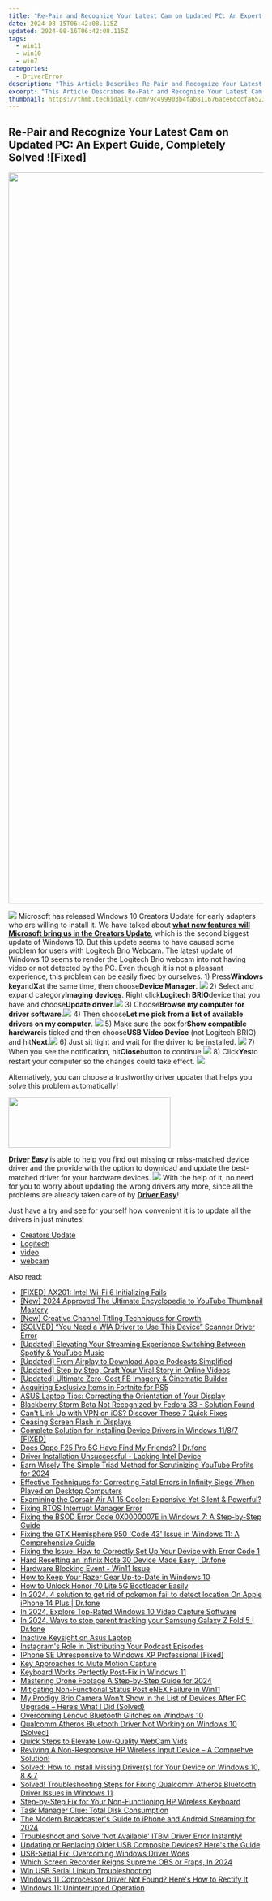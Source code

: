```yaml
---
title: "Re-Pair and Recognize Your Latest Cam on Updated PC: An Expert Guide, Completely Solved ![Fixed]"
date: 2024-08-15T06:42:08.115Z
updated: 2024-08-16T06:42:08.115Z
tags:
  - win11
  - win10
  - win7
categories:
  - DriverError
description: "This Article Describes Re-Pair and Recognize Your Latest Cam on Updated PC: An Expert Guide, Completely Solved ![Fixed]"
excerpt: "This Article Describes Re-Pair and Recognize Your Latest Cam on Updated PC: An Expert Guide, Completely Solved ![Fixed]"
thumbnail: https://thmb.techidaily.com/9c499903b4fab811676ace6dccfa6523d6366f829a8f8e74e35020e8fb091823.jpg
---
```


## Re-Pair and Recognize Your Latest Cam on Updated PC: An Expert Guide, Completely Solved ![Fixed]

<!-- affiliate ads begin -->
<a href="https://turbotech.pxf.io/c/5597632/1450763/17212" target="_top" id="1450763"><img src="//a.impactradius-go.com/display-ad/17212-1450763" border="0" alt="" width="2560" height="1440"/></a><img height="0" width="0" src="https://imp.pxf.io/i/5597632/1450763/17212" style="position:absolute;visibility:hidden;" border="0" />
<!-- affiliate ads end -->
![](https://images.drivereasy.com/wp-content/uploads/2017/04/img_58e8542d5f712.jpg) Microsoft has released Windows 10 Creators Update for early adapters who are willing to install it. We have talked about [**what new features will Microsoft bring us in the Creators Update**](https://tools.techidaily.com/drivereasy/download/), which is the second biggest update of Windows 10\. But this update seems to have caused some problem for users with Logitech Brio Webcam. The latest update of Windows 10 seems to render the Logitech Brio webcam into not having video or not detected by the PC. Even though it is not a pleasant experience, this problem can be easily fixed by ourselves. 1) Press**Windows key**and**X**at the same time, then choose**Device Manager**. ![](https://images.drivereasy.com/wp-content/uploads/2017/04/img_58e85923107a1.png) 2) Select and expand category**Imaging devices**. Right click**Logitech BRIO**device that you have and choose**Update driver**.![](https://images.drivereasy.com/wp-content/uploads/2017/04/img_58e859d4ef307.png) 3) Choose**Browse my computer for driver software**.![](https://images.drivereasy.com/wp-content/uploads/2017/04/img_58e85a003df4c.png) 4) Then choose**Let me pick from a list of available drivers on my computer**. ![](https://images.drivereasy.com/wp-content/uploads/2017/04/img_58e85d8b8105b.png) 5) Make sure the box for**Show compatible hardware**is ticked and then choose**USB Video Device** (not Logitech BRIO) and hit**Next**.![](https://images.drivereasy.com/wp-content/uploads/2017/04/img_58e85dd5a891d.png) 6) Just sit tight and wait for the driver to be installed. ![](https://images.drivereasy.com/wp-content/uploads/2017/04/img_58e85df98fd5e.png) 7) When you see the notification, hit**Close**button to continue.![](https://images.drivereasy.com/wp-content/uploads/2017/04/img_58e85e17a0d71.png) 8) Click**Yes**to restart your computer so the changes could take effect. ![](https://images.drivereasy.com/wp-content/uploads/2017/04/img_58e85e568a63a.png)

 Alternatively, you can choose a trustworthy driver updater that helps you solve this problem automatically!

<!-- affiliate ads begin -->
<a href="https://godlikehost.sjv.io/c/5597632/1920054/21774" target="_top" id="1920054"><img src="//a.impactradius-go.com/display-ad/21774-1920054" border="0" alt="" width="320" height="100"/></a><img height="0" width="0" src="https://imp.pxf.io/i/5597632/1920054/21774" style="position:absolute;visibility:hidden;" border="0" />
<!-- affiliate ads end -->
[**Driver Easy**](https://tools.techidaily.com/drivereasy/download/) is able to help you find out missing or miss-matched device driver and the provide with the option to download and update the best-matched driver for your hardware devices. ![](https://images.drivereasy.com/wp-content/uploads/2017/04/img_58e86090c796e.jpg) With the help of it, no need for you to worry about updating the wrong drivers any more, since all the problems are already taken care of by [**Driver Easy**](https://tools.techidaily.com/drivereasy/download/)!

 Just have a try and see for yourself how convenient it is to update all the drivers in just minutes!

* [Creators Update](https://zonlipartnershipprogram.pxf.io/b0rbxy)
* [Logitech](https://store.drivereasy.com/order/cart.php?PRODS=4731822&QTY=1&AFFILIATE=108875)
* [video](https://tools.techidaily.com/drivereasy/download/)
* [webcam](https://tools.techidaily.com/drivereasy/download/)

<ins class="adsbygoogle"
     style="display:block"
     data-ad-format="autorelaxed"
     data-ad-client="ca-pub-7571918770474297"
     data-ad-slot="1223367746"></ins>



<ins class="adsbygoogle"
     style="display:block"
     data-ad-client="ca-pub-7571918770474297"
     data-ad-slot="8358498916"
     data-ad-format="auto"
     data-full-width-responsive="true"></ins>



<span class="atpl-alsoreadstyle">Also read:</span>
<div><ul>
<li><a href="https://driver-error.techidaily.com/fixed-ax201-intel-wi-fi-6-initializing-fails/"><u>[FIXED] AX201: Intel Wi-Fi 6 Initializing Fails</u></a></li>
<li><a href="https://youtube-webster.techidaily.com/024-approved-the-ultimate-encyclopedia-to-youtube-thumbnail-mastery/"><u>[New] 2024 Approved  The Ultimate Encyclopedia to YouTube Thumbnail Mastery</u></a></li>
<li><a href="https://youtube-video-recordings.techidaily.com/new-creative-channel-titling-techniques-for-growth/"><u>[New] Creative Channel Titling Techniques for Growth</u></a></li>
<li><a href="https://driver-error.techidaily.com/solved-you-need-a-wia-driver-to-use-this-device-scanner-driver-error/"><u>[SOLVED] “You Need a WIA Driver to Use This Device” Scanner Driver Error</u></a></li>
<li><a href="https://youtube-video-recordings.techidaily.com/updated-elevating-your-streaming-experience-switching-between-spotify-and-youtube-music/"><u>[Updated] Elevating Your Streaming Experience  Switching Between Spotify & YouTube Music</u></a></li>
<li><a href="https://some-techniques.techidaily.com/updated-from-airplay-to-download-apple-podcasts-simplified/"><u>[Updated] From Airplay to Download  Apple Podcasts Simplified</u></a></li>
<li><a href="https://facebook-video-content.techidaily.com/updated-step-by-step-craft-your-viral-story-in-online-videos/"><u>[Updated] Step by Step, Craft Your Viral Story in Online Videos</u></a></li>
<li><a href="https://facebook-video-content.techidaily.com/updated-ultimate-zero-cost-fb-imagery-and-cinematic-builder/"><u>[Updated] Ultimate Zero-Cost FB Imagery & Cinematic Builder</u></a></li>
<li><a href="https://games-able.techidaily.com/acquiring-exclusive-items-in-fortnite-for-ps5/"><u>Acquiring Exclusive Items in Fortnite for PS5</u></a></li>
<li><a href="https://driver-error.techidaily.com/asus-laptop-tips-correcting-the-orientation-of-your-display/"><u>ASUS Laptop Tips: Correcting the Orientation of Your Display</u></a></li>
<li><a href="https://driver-error.techidaily.com/1721104681699-blackberry-storm-beta-not-recognized-by-fedora-33-solution-found/"><u>Blackberry Storm Beta Not Recognized by Fedora 33 - Solution Found</u></a></li>
<li><a href="https://fox-that.techidaily.com/1721447353957-cant-link-up-with-vpn-on-ios-discover-these-7-quick-fixes/"><u>Can't Link Up with VPN on iOS? Discover These 7 Quick Fixes</u></a></li>
<li><a href="https://network-issues.techidaily.com/ceasing-screen-flash-in-displays/"><u>Ceasing Screen Flash in Displays</u></a></li>
<li><a href="https://driver-error.techidaily.com/complete-solution-for-installing-device-drivers-in-windows-1187-fixed/"><u>Complete Solution for Installing Device Drivers in Windows 11/8/7 [FIXED]</u></a></li>
<li><a href="https://location-social.techidaily.com/does-oppo-f25-pro-5g-have-find-my-friends-drfone-by-drfone-virtual-android/"><u>Does Oppo F25 Pro 5G Have Find My Friends? | Dr.fone</u></a></li>
<li><a href="https://driver-error.techidaily.com/driver-installation-unsuccessful-lacking-intel-device/"><u>Driver Installation Unsuccessful - Lacking Intel Device</u></a></li>
<li><a href="https://youtube-videos.techidaily.com/earn-wisely-the-simple-triad-method-for-scrutinizing-youtube-profits-for-2024/"><u>Earn Wisely  The Simple Triad Method for Scrutinizing YouTube Profits for 2024</u></a></li>
<li><a href="https://program-issues.techidaily.com/effective-techniques-for-correcting-fatal-errors-in-infinity-siege-when-played-on-desktop-computers/"><u>Effective Techniques for Correcting Fatal Errors in Infinity Siege When Played on Desktop Computers</u></a></li>
<li><a href="https://hardware-tips.techidaily.com/examining-the-corsair-air-a1-15-cooler-expensive-yet-silent-and-powerful/"><u>Examining the Corsair Air A1 15 Cooler: Expensive Yet Silent & Powerful?</u></a></li>
<li><a href="https://driver-error.techidaily.com/fixing-rtos-interrupt-manager-error/"><u>Fixing RTOS Interrupt Manager Error</u></a></li>
<li><a href="https://driver-error.techidaily.com/fixing-the-bsod-error-code-0x0000007e-in-windows-7-a-step-by-step-guide/"><u>Fixing the BSOD Error Code 0X0000007E in Windows 7: A Step-by-Step Guide</u></a></li>
<li><a href="https://driver-error.techidaily.com/fixing-the-gtx-hemisphere-950-code-43-issue-in-windows-11-a-comprehensive-guide/"><u>Fixing the GTX Hemisphere 950 'Code 43' Issue in Windows 11: A Comprehensive Guide</u></a></li>
<li><a href="https://driver-error.techidaily.com/fixing-the-issue-how-to-correctly-set-up-your-device-with-error-code-1/"><u>Fixing the Issue: How to Correctly Set Up Your Device with Error Code 1</u></a></li>
<li><a href="https://techidaily.com/hard-resetting-an-infinix-note-30-device-made-easy-drfone-by-drfone-reset-android-reset-android/"><u>Hard Resetting an Infinix Note 30 Device Made Easy | Dr.fone</u></a></li>
<li><a href="https://driver-error.techidaily.com/hardware-blocking-event-win11-issue/"><u>Hardware Blocking Event - Win11 Issue</u></a></li>
<li><a href="https://driver-error.techidaily.com/how-to-keep-your-razer-gear-up-to-date-in-windows-10/"><u>How to Keep Your Razer Gear Up-to-Date in Windows 10</u></a></li>
<li><a href="https://unlock-android.techidaily.com/how-to-unlock-honor-70-lite-5g-bootloader-easily-by-drfone-android/"><u>How to Unlock Honor 70 Lite 5G Bootloader Easily</u></a></li>
<li><a href="https://ios-pokemon-go.techidaily.com/in-2024-4-solution-to-get-rid-of-pokemon-fail-to-detect-location-on-apple-iphone-14-plus-drfone-by-drfone-virtual-ios/"><u>In 2024, 4 solution to get rid of pokemon fail to detect location On Apple iPhone 14 Plus | Dr.fone</u></a></li>
<li><a href="https://digital-screen-recording.techidaily.com/in-2024-explore-top-rated-windows-10-video-capture-software/"><u>In 2024, Explore Top-Rated Windows 10 Video Capture Software</u></a></li>
<li><a href="https://android-location-track.techidaily.com/in-2024-ways-to-stop-parent-tracking-your-samsung-galaxy-z-fold-5-drfone-by-drfone-virtual-android/"><u>In 2024, Ways to stop parent tracking your Samsung Galaxy Z Fold 5 | Dr.fone</u></a></li>
<li><a href="https://driver-error.techidaily.com/inactive-keysight-on-asus-laptop/"><u>Inactive Keysight on Asus Laptop</u></a></li>
<li><a href="https://extra-lessons.techidaily.com/instagrams-role-in-distributing-your-podcast-episodes/"><u>Instagram's Role in Distributing Your Podcast Episodes</u></a></li>
<li><a href="https://driver-error.techidaily.com/iphone-se-unresponsive-to-windows-xp-professional-fixed/"><u>IPhone SE Unresponsive to Windows XP Professional [Fixed]</u></a></li>
<li><a href="https://screen-recording.techidaily.com/key-approaches-to-mute-motion-capture/"><u>Key Approaches to Mute Motion Capture</u></a></li>
<li><a href="https://driver-error.techidaily.com/keyboard-works-perfectly-post-fix-in-windows-11/"><u>Keyboard Works Perfectly Post-Fix in Windows 11</u></a></li>
<li><a href="https://extra-skills.techidaily.com/mastering-drone-footage-a-step-by-step-guide-for-2024/"><u>Mastering Drone Footage  A Step-by-Step Guide for 2024</u></a></li>
<li><a href="https://driver-error.techidaily.com/mitigating-non-functional-status-post-enex-failure-in-win11/"><u>Mitigating Non-Functional Status Post eNEX Failure in Win11</u></a></li>
<li><a href="https://driver-error.techidaily.com/my-prodigy-brio-camera-wont-show-in-the-list-of-devices-after-pc-upgrade-heres-what-i-did-solved/"><u>My Prodigy Brio Camera Won't Show in the List of Devices After PC Upgrade – Here’s What I Did (Solved)</u></a></li>
<li><a href="https://driver-error.techidaily.com/overcoming-lenovo-bluetooth-glitches-on-windows-10/"><u>Overcoming Lenovo Bluetooth Glitches on Windows 10</u></a></li>
<li><a href="https://driver-error.techidaily.com/qualcomm-atheros-bluetooth-driver-not-working-on-windows-10-solved/"><u>Qualcomm Atheros Bluetooth Driver Not Working on Windows 10 [Solved]</u></a></li>
<li><a href="https://screen-video-capture.techidaily.com/quick-steps-to-elevate-low-quality-webcam-vids/"><u>Quick Steps to Elevate Low-Quality WebCam Vids</u></a></li>
<li><a href="https://driver-error.techidaily.com/1721104332107-reviving-a-non-responsive-hp-wireless-input-device-a-comprehve-solution/"><u>Reviving A Non-Responsive HP Wireless Input Device – A Comprehve Solution!</u></a></li>
<li><a href="https://driver-error.techidaily.com/solved-how-to-install-missing-drivers-for-your-device-on-windows-10-8-and-7/"><u>Solved: How to Install Missing Driver(s) for Your Device on Windows 10, 8 & 7</u></a></li>
<li><a href="https://driver-error.techidaily.com/solved-troubleshooting-steps-for-fixing-qualcomm-atheros-bluetooth-driver-issues-in-windows-11/"><u>Solved! Troubleshooting Steps for Fixing Qualcomm Atheros Bluetooth Driver Issues in Windows 11</u></a></li>
<li><a href="https://driver-error.techidaily.com/step-by-step-fix-for-your-non-functioning-hp-wireless-keyboard/"><u>Step-by-Step Fix for Your Non-Functioning HP Wireless Keyboard</u></a></li>
<li><a href="https://driver-error.techidaily.com/task-manager-clue-total-disk-consumption/"><u>Task Manager Clue: Total Disk Consumption</u></a></li>
<li><a href="https://facebook-clips.techidaily.com/the-modern-broadcasters-guide-to-iphone-and-android-streaming-for-2024/"><u>The Modern Broadcaster's Guide to iPhone and Android Streaming for 2024</u></a></li>
<li><a href="https://driver-error.techidaily.com/troubleshoot-and-solve-not-available-itbm-driver-error-instantly/"><u>Troubleshoot and Solve 'Not Available' ITBM Driver Error Instantly!</u></a></li>
<li><a href="https://driver-error.techidaily.com/updating-or-replacing-older-usb-composite-devices-heres-the-guide/"><u>Updating or Replacing Older USB Composite Devices? Here's the Guide</u></a></li>
<li><a href="https://driver-error.techidaily.com/usb-serial-fix-overcoming-windows-driver-woes/"><u>USB-Serial Fix: Overcoming Windows Driver Woes</u></a></li>
<li><a href="https://screen-sharing-recording.techidaily.com/which-screen-recorder-reigns-supreme-obs-or-fraps-in-2024/"><u>Which Screen Recorder Reigns Supreme  OBS or Fraps, In 2024</u></a></li>
<li><a href="https://driver-error.techidaily.com/win-usb-serial-linkup-troubleshooting/"><u>Win USB Serial Linkup Troubleshooting</u></a></li>
<li><a href="https://driver-error.techidaily.com/windows-11-coprocessor-driver-not-found-heres-how-to-rectify-it/"><u>Windows 11 Coprocessor Driver Not Found? Here's How to Rectify It</u></a></li>
<li><a href="https://driver-error.techidaily.com/windows-11-uninterrupted-operation/"><u>Windows 11: Uninterrupted Operation</u></a></li>
</ul></div>
